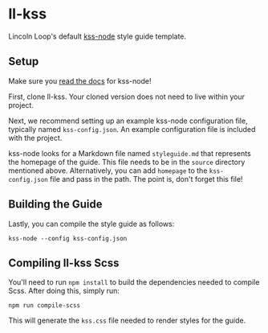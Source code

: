 # ll-kss

Lincoln Loop's default [kss-node](https://github.com/kss-node/kss-node) style guide template.

## Setup

Make sure you [read the docs](http://kss-node.github.io/kss-node/) for kss-node!

First, clone ll-kss. Your cloned version does not need to live within your project.

Next, we recommend setting up an example kss-node configuration file, typically named `kss-config.json`. An example configuration file is included with the project.

kss-node looks for a Markdown file named `styleguide.md` that represents the homepage of the guide. This file needs to be in the `source` directory mentioned above. Alternatively, you can add `homepage` to the `kss-config.json` file and pass in the path. The point is, don't forget this file!

## Building the Guide

Lastly, you can compile the style guide as follows:

    kss-node --config kss-config.json

## Compiling ll-kss Scss

You'll need to run `npm install` to build the dependencies needed to compile Scss. After doing this, simply run:

    npm run compile-scss

This will generate the `kss.css` file needed to render styles for the guide.
